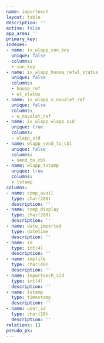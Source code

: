 ```yaml
---
name: importexch
layout: table
description: ''
active: false
app_area: ''
primary_key: 
indexes:
- name: ix_wlapp_con_key
  unique: false
  columns:
  - con_key
- name: ix_wlapp_house_refwl_status
  unique: false
  columns:
  - house_ref
  - wl_status
- name: ix_wlapp_u_novalet_ref
  unique: false
  columns:
  - u_novalet_ref
- name: ix_wlapp_wlapp_sid
  unique: true
  columns:
  - wlapp_sid
- name: wlapp_send_to_cbl
  unique: false
  columns:
  - send_to_cbl
- name: wlapp_tstamp
  unique: true
  columns:
  - tstamp
columns:
- name: comp_avail
  type: char(200)
  description: ''
- name: comp_display
  type: char(200)
  description: ''
- name: date_imported
  type: datetime
  description: ''
- name: id
  type: int(4)
  description: ''
- name: impfile
  type: char(40)
  description: ''
- name: importexch_sid
  type: int(4)
  description: ''
- name: tstamp
  type: timestamp
  description: ''
- name: user_id
  type: char(10)
  description: ''
relations: []
pseudo_pk: 
---
```


